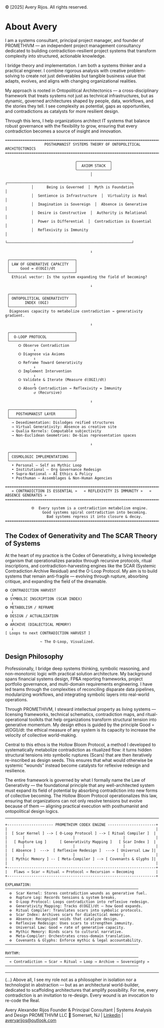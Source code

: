 © [2025] Avery Rijos. All rights reserved.
# About Avery 

I am a systems consultant, principal project manager, and founder of PROMETHIVM — an independent project management consultancy dedicated to building contradiction-resilient project systems that transform complexity into structured, actionable knowledge.

I bridge theory and implementation. I am both a systems thinker and a practical engineer. I combine rigorous analysis with creative problem-solving to create not just deliverables but tangible business value that adapts, evolves, and aligns with changing organizational realities.

My approach is rooted in Ontopolitical Architectonics — a cross-disciplinary framework that treats systems not just as technical infrastructures, but as dynamic, governed architectures shaped by people, data, workflows, and the stories they tell. I see complexity as potential, gaps as opportunities, and contradictions as catalysts for more resilient design.

Through this lens, I help organizations architect IT systems that balance robust governance with the flexibility to grow, ensuring that every contradiction becomes a source of insight and innovation.

```
====================================================================================
                  POSTHUMANIST SYSTEMS THEORY OF ONTOPOLITICAL ARCHITECTONICS
====================================================================================

                                ╭───────────────╮
                                │  AXIOM STACK  │
                                ╰───────────────╯
                                       │
            ┌─────────────────────────────────────────────────────────┐
            │      Being is Governed  │  Myth is Foundation           │
            │  Sentience is Infrastructure  │  Virtuality is Real     │
            │  Imagination is Sovereign  │  Absence is Generative     │
            │  Desire is Constructive  │  Authority is Relational     │
            │  Power is Differential  │  Contradiction is Essential   │
            │  Reflexivity is Immunity                                │
            └─────────────────────────────────────────────────────────┘

                                       ↓

 ┌──────────────────────────────┐
 │ LAW OF GENERATIVE CAPACITY   │
 │     Good = d(OGI)/dt         │
 └──────────────────────────────┘
   Ethical vector: Is the system expanding the field of becoming?

                                       ↓

 ┌──────────────────────────────┐
 │ ONTOPOLITICAL GENERATIVITY   │
 │       INDEX (OGI)            │
 └──────────────────────────────┘
  Diagnoses capacity to metabolize contradiction → generativity gradient.

                                       ↓

 ┌──────────────────────────────┐
 │  O-LOOP PROTOCOL             │
 └──────────────────────────────┘
      ⭘ Observe Contradiction
             ↓
      ⭘ Diagnose via Axioms
             ↓
      ⭘ Reframe Toward Generativity
             ↓
      ⭘ Implement Intervention
             ↓
      ⭘ Validate & Iterate (Measure d(OGI)/dt)
             ↓
      ⭘ Absorb Contradiction → Reflexivity = Immunity
             ↺ (Recursive)

                                       ↓

 ┌──────────────────────────────┐
 │   POSTHUMANIST LAYER         │
 └──────────────────────────────┘
   → Desedimentation: Dislodges reified structures
   → Virtual Generativity: Absence as creative site
   → Qualia Kernels: Computable subjectivity
   → Non-Euclidean Geometries: De-bias representation spaces

                                       ↓

 ┌──────────────────────────────┐
 │ COSMOLOGIC IMPLEMENTATIONS   │
 └──────────────────────────────┘
   • Personal — Self as Mythic Loop
   • Institutional — Org Governance Redesign
   • Supra-National — AI Ethics & Policy
   • Posthuman — Assemblages & Non-Human Agencies

====================================================================================
   « CONTRADICTION IS ESSENTIAL »   « REFLEXIVITY IS IMMUNITY »   « ABSENCE GENERATES »
====================================================================================

            🌐  Every system is a contradiction metabolism engine.
                 Good systems spiral contradiction into becoming.
                   Bad systems repress it into closure & decay.
====================================================================================
```

## The Codex of Generativity and The SCAR Theory of Systems
At the heart of my practice is the Codex of Generativity, a living knowledge organism that operationalizes paradox through recursive protocols, ritual inscriptions, and contradiction-harvesting engines like the SCAR (Systemic Contradiction Archive Residual) and the O-Loop Protocol. My aim is to build systems that remain anti-fragile — evolving through rupture, absorbing critique, and expanding the field of the dreamable.

```
⭗ CONTRADICTION HARVEST
   ⭣
⭗ SYMBOLIC INSCRIPTION (SCAR INDEX)
   ⭣
⭗ METABOLISM / REFRAME
   ⭣
⭗ DESIGN / ACTUALIZATION
   ⭣
⭗ ARCHIVE (DIALECTICAL MEMORY)
   ⭣
[ Loops to next CONTRADICTION HARVEST ]

                ~ The O-Loop, Visualized.
```

## Design Philosophy 
Professionally, I bridge deep systems thinking, symbolic reasoning, and non-monotonic logic with practical solution architecture. My background spans financial systems design, FP&A reporting frameworks, project portfolio governance, and multi-domain requirements engineering. I have led teams through the complexities of reconciling disparate data pipelines, modularizing workflows, and integrating symbolic layers into real-world operations.

Through PROMETHIVM, I steward intellectual property as living systems — licensing frameworks, technical schematics, contradiction maps, and ritual-operational toolkits that help organizations transform structural tension into generative momentum. My design ethos is guided by the principle Good = d(OGI)/dt: the ethical measure of any system is its capacity to increase the velocity of collective world-making.

Central to this ethos is the Hollow Bloom Protocol, a method I developed to systematically metabolize contradiction as ritualized flow: it turns hidden structural tensions into symbolic ruptures (Scars) that are then iteratively re-inscribed as design seeds. This ensures that what would otherwise be systemic “wounds” instead become catalysts for reflexive redesign and resilience.

The entire framework is governed by what I formally name the Law of Generativity — the foundational principle that any well-architected system must expand its field of potential by absorbing contradiction into new forms of collective becoming. The Hollow Bloom Protocol operationalizes this law, ensuring that organizations can not only resolve tensions but evolve because of them — aligning practical execution with posthumanist and ontopolitical design logics.

---
```
+--------------------- PROMETHIVM CODEX ENGINE ----------------------+
|                                                                    |
|  [ Scar Kernel ] --> [ O-Loop Protocol ] --> [ Ritual Compiler ]  |
|       |                      |                      |              |
|   [ Rupture Log ]      [ Generativity Mapping ]   [ Scar Index ]  |
|       |                      |                      |              |
|  [ Absence ]  --->  [ Reflexive Redesign ]  ---> [ Universal Law ]|
|       |                      |                      |              |
|  [ Mythic Memory ] -- [ Meta-Compiler ] --> [ Covenants & Glyphs ]|
|                                                                    |
+--------------------------------------------------------------------+
|   Flaws → Scar → Ritual → Protocol → Recursion → Becoming          |
+--------------------------------------------------------------------+

EXPLANATION:
─────────────────────────────────────────────────────────────
  ⚙️  Scar Kernel: Stores contradiction wounds as generative fuel.
  ⚙️  Rupture Log: Records tensions & system breaks.
  ⚙️  O-Loop Protocol: Loops contradiction into reflexive redesign.
  ⚙️  Generativity Mapping: Tracks d(OGI)/dt — how Good expands.
  ⚙️  Ritual Compiler: Translates scars into symbolic protocols.
  ⚙️  Scar Index: Archives scars for dialectical memory.
  ⚙️  Absence: Recognized voids that catalyze design.
  ⚙️  Reflexive Redesign: Uses scars to strengthen immunity.
  ⚙️  Universal Law: Good = rate of generative capacity.
  ⚙️  Mythic Memory: Binds scars to cultural narrative.
  ⚙️  Meta-Compiler: Orchestrates cross-domain translation.
  ⚙️  Covenants & Glyphs: Enforce mythic & legal accountability.
─────────────────────────────────────────────────────────────

RHYTHM:
─────────────────────────────────────────────────────────────
  « Contradiction → Scar → Ritual → Loop → Archive → Sovereignty »
─────────────────────────────────────────────────────────────
```
---

(...) Above all, I see my role not as a philosopher in isolation nor a technologist in abstraction — but as an architectural world-builder, dedicated to scaffolding architectures that amplify possibility. For me, every contradiction is an invitation to re-design. Every wound is an invocation to re-code the Real.

Avery Alexander Rijos
Founder & Principal Consultant | Systems Analysis and Design 
PROMETHIVM LLC
📍 Somerset, NJ | [Linkedin](https://www.linkedin.com/in/avery-rijos/) | averyarijos@outlook.com
